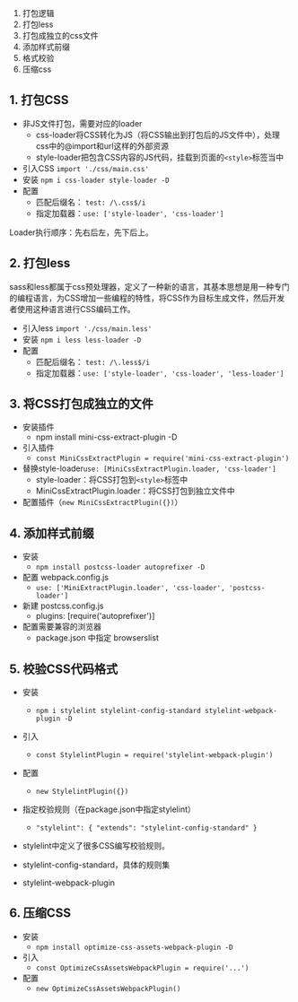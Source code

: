 1. 打包逻辑
2. 打包less
3. 打包成独立的css文件
4. 添加样式前缀
5. 格式校验
6. 压缩css



## 1. 打包CSS

- 非JS文件打包，需要对应的loader
  - css-loader将CSS转化为JS（将CSS输出到打包后的JS文件中），处理css中的@import和url这样的外部资源
  - style-loader把包含CSS内容的JS代码，挂载到页面的`<style>`标签当中
- 引入CSS `import './css/main.css'`
- 安装 `npm i css-loader style-loader -D`
- 配置
  - 匹配后缀名： `test: /\.css$/i`
  - 指定加载器：`use: ['style-loader', 'css-loader']`

Loader执行顺序：先右后左，先下后上。

## 2. 打包less

sass和less都属于css预处理器，定义了一种新的语言，其基本思想是用一种专门的编程语言，为CSS增加一些编程的特性，将CSS作为目标生成文件，然后开发者使用这种语言进行CSS编码工作。



- 引入less `import './css/main.less'`
- 安装 `npm i less less-loader -D`
- 配置
  - 匹配后缀名： `test: /\.less$/i`
  - 指定加载器：`use: ['style-loader', 'css-loader', 'less-loader']`

## 3. 将CSS打包成独立的文件

- 安装插件
  - npm install mini-css-extract-plugin -D
- 引入插件
  - `const MiniCssExtractPlugin = require('mini-css-extract-plugin')`
- 替换style-loader`use: [MiniCssExtractPlugin.loader, 'css-loader']`
  - style-loader：将CSS打包到`<style>`标签中
  - MiniCssExtractPlugin.loader：将CSS打包到独立文件中
- 配置插件（`new MiniCssExtractPlugin({})`）

## 4. 添加样式前缀

- 安装
  - `npm install postcss-loader autoprefixer -D`
- 配置 webpack.config.js
  - `use: ['MiniExtractPlugin.loader', 'css-loader', 'postcss-loader']`
- 新建 postcss.config.js
  - plugins: [require('autoprefixer')]
- 配置需要兼容的浏览器
  - package.json 中指定 browserslist

## 5. 校验CSS代码格式

- 安装
  - `npm i stylelint stylelint-config-standard stylelint-webpack-plugin -D`
- 引入
  - `const StylelintPlugin = require('stylelint-webpack-plugin')`
- 配置
  - `new StylelintPlugin({})`
- 指定校验规则（在package.json中指定stylelint）
  - `"stylelint": { "extends": "stylelint-config-standard" }`



- stylelint中定义了很多CSS编写校验规则。

- stylelint-config-standard，具体的规则集
- stylelint-webpack-plugin

## 6. 压缩CSS

- 安装
  - `npm install optimize-css-assets-webpack-plugin -D`
- 引入
  - `const OptimizeCssAssetsWebpackPlugin = require('...')`
- 配置
  - `new OptimizeCssAssetsWebpackPlugin()`

